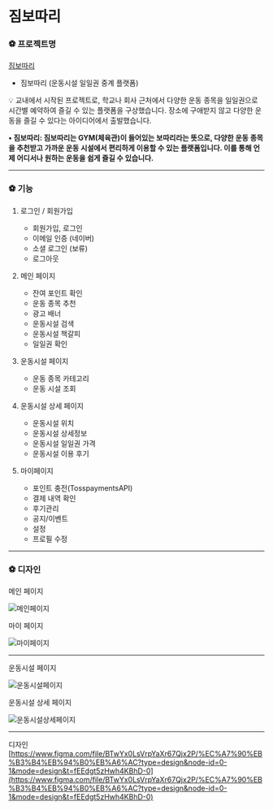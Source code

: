 # 짐보따리

### ⚽️ 프로젝트명

[짐보따리](https://www.notion.so/7b179827336e42cab3a9ab5525097855?pvs=21)

- 짐보따리 (운동시설 일일권 중계 플랫폼)

<aside>
💡 교내에서 시작된 프로젝트로, 학교나 회사 근처에서 다양한 운동 종목을 일일권으로 시간별 예약하여 즐길 수 있는 플랫폼을 구상했습니다. 장소에 구애받지 않고 다양한 운동을 즐길 수 있다는 아이디어에서 출발했습니다.

**• 짐보따리: 짐보따리는 GYM(체육관)이 들어있는 보따리라는 뜻으로, 다양한 운동 종목을 추천받고 가까운 운동 시설에서 편리하게 이용할 수 있는 플랫폼입니다. 이를 통해 언제 어디서나 원하는 운동을 쉽게 즐길 수 있습니다.**

</aside>

---

### ⚽️  기능

1. 로그인 / 회원가입
    - 회원가입, 로그인
    - 이메일 인증 (네이버)
    - 소셜 로그인 (보류)
    - 로그아웃
    
2. 메인 페이지
    - 잔여 포인트 확인
    - 운동 종목 추천
    - 광고 배너
    - 운동시설 검색
    - 운동시설 책갈피
    - 일일권 확인
    
3. 운동시설 페이지
    - 운동 종목 카테고리
    - 운동 시설 조회
    
4. 운동시설 상세 페이지
    - 운동시설 위치
    - 운동시설 상세정보
    - 운동시설 일일권 가격
    - 운동시설 이용 후기
    
5. 마이페이지
    - 포인트 충전(TosspaymentsAPI)
    - 결제 내역 확인
    - 후기관리
    - 공지/이벤트
    - 설정
    - 프로필 수정

---

### ⚽️ 디자인

메인 페이지

![메인페이지](https://github.com/Aet-project/front-end/assets/117336601/b3e16eb8-84ac-4e5d-a172-3398ac8ccfc3)


마이 페이지

![마이페이지](https://github.com/Aet-project/front-end/assets/117336601/2b9c998e-e702-469b-a781-a1791c8e4251)


---

운동시설 페이지

![운동시설페이지](https://github.com/Aet-project/front-end/assets/117336601/307c5a7d-07d4-43ce-acbb-c6a4f2eca679)


운동시설 상세 페이지

![운동시설상세페이지](https://github.com/Aet-project/front-end/assets/117336601/85a23a31-948b-4c88-952d-1aac30fc999c)

---

디자인
[https://www.figma.com/file/BTwYx0LsVrpYaXr67Qjx2P/%EC%A7%90%EB%B3%B4%EB%94%B0%EB%A6%AC?type=design&node-id=0-1&mode=design&t=fEEdgt5zHwh4KBhD-0](https://www.figma.com/file/BTwYx0LsVrpYaXr67Qjx2P/%EC%A7%90%EB%B3%B4%EB%94%B0%EB%A6%AC?type=design&node-id=0-1&mode=design&t=fEEdgt5zHwh4KBhD-0)
